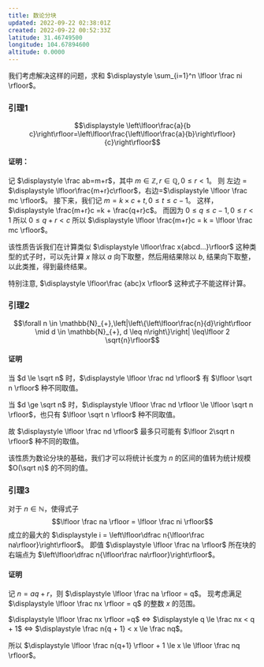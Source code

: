 ```yaml
---
title: 数论分块
updated: 2022-09-22 02:38:01Z
created: 2022-09-22 00:52:33Z
latitude: 31.46749500
longitude: 104.67894600
altitude: 0.0000
---
```


我们考虑解决这样的问题，求和 $\displaystyle \sum_{i=1}^n \lfloor \frac ni \rfloor$。

### 引理1
$$\displaystyle \left\lfloor\frac{a}{b c}\right\rfloor=\left\lfloor\frac{\left\lfloor\frac{a}{b}\right\rfloor}{c}\right\rfloor$$

#### 证明：
记 $\displaystyle \frac ab=m+r$，其中 $m \in \mathbb{Z}, r \in \mathbb{Q}, 0 \le r < 1$。
则 左边 = $\displaystyle \lfloor\frac{m+r}c\rfloor$，右边=$\displaystyle \lfloor \frac mc \rfloor$。
接下来，我们记 $m = k\times c + t, 0 \le t \le c - 1$。
这样，$\displaystyle \frac{m+r}c =k + \frac{q+r}c$。
而因为 $0 \le q \le c - 1, 0 \le r < 1$
所以 $0 \le q + r < c$
所以  $\displaystyle \lfloor \frac{m+r}c = k = \lfloor \frac mc \rfloor$。

该性质告诉我们在计算类似 $\displaystyle \lfloor\frac x{abcd...}\rfloor$ 这种类型的式子时，可以先计算 $x$ 除以 $a$ 向下取整，然后用结果除以 $b$, 结果向下取整，以此类推，得到最终结果。 

特别注意, $\displaystyle \lfloor\frac {abc}x \rfloor$ 这种式子不能这样计算。

### 引理2
$$\forall n \in \mathbb{N}_{+},\left|\left\{\left\lfloor\frac{n}{d}\right\rfloor \mid d \in \mathbb{N}_{+}, d \leq n\right\}\right| \leq\lfloor 2 \sqrt{n}\rfloor$$
#### 证明
当 $d \le \sqrt n$ 时，$\displaystyle \lfloor \frac nd \rfloor$ 有 $\lfloor \sqrt n \rfloor$ 种不同取值。

当 $d \ge \sqrt n$ 时，$\displaystyle \lfloor \frac nd \rfloor \le \lfloor \sqrt n \rfloor$，也只有 $\lfloor \sqrt n \rfloor$ 种不同取值。

故 $\displaystyle \lfloor \frac nd \rfloor$ 最多只可能有 $\lfloor 2\sqrt n \rfloor$ 种不同的取值。 

该性质为数论分块的基础，我们才可以将统计长度为 $n$ 的区间的值转为统计规模 $O(\sqrt n)$ 的不同的值。

### 引理3
对于 $n \in \mathbb{N}$，使得式子
$$\lfloor \frac na \rfloor = \lfloor \frac ni \rfloor$$
成立的最大的 $\displaystyle i = \left\lfloor\dfrac n{\lfloor\frac na\rfloor}\right\rfloor$。
即值 $\displaystyle \lfloor \frac na \rfloor$ 所在块的右端点为 $\left\lfloor\dfrac n{\lfloor\frac na\rfloor}\right\rfloor$。

#### 证明
记 $n = aq + r$，则 $\displaystyle \lfloor \frac na \rfloor = q$。
现考虑满足 $\displaystyle \lfloor \frac nx \rfloor = q$ 的整数 $x$ 的范围。

$\displaystyle \lfloor \frac nx \rfloor =q$ $\Longleftrightarrow$ $\displaystyle q \le \frac nx < q + 1$ $\Longleftrightarrow$ $\displaystyle \frac n{q + 1} < x \le \frac nq$。

所以 $\displaystyle \lfloor \frac n{q+1} \rfloor + 1 \le x \le \lfloor \frac nq \rfloor$。






